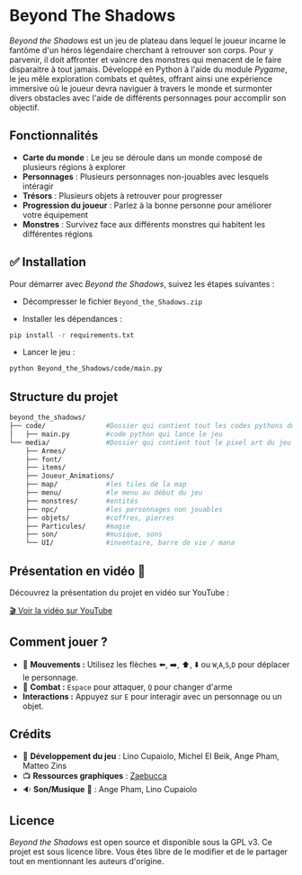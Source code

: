 # Beyond The Shadows

*Beyond the Shadows* est un jeu de plateau dans lequel le joueur incarne le fantôme d'un héros légendaire cherchant à retrouver son corps. Pour y parvenir, il doit affronter et vaincre des monstres qui menacent de le faire disparaitre à tout jamais. Développé en Python à l'aide du module *Pygame*, le jeu mêle exploration combats et quêtes, offrant ainsi une expérience immersive où le joueur devra naviguer à travers le monde et surmonter divers obstacles avec l'aide de différents personnages pour accomplir son objectif.

## Fonctionnalités
- **Carte du monde** : Le jeu se déroule dans un monde composé de plusieurs régions à explorer
- **Personnages** : Plusieurs personnages non-jouables avec lesquels intéragir
- **Trésors** : Plusieurs objets à retrouver pour progresser 
- **Progression du joueur** : Parlez à la bonne personne pour améliorer votre équipement 
- **Monstres** : Survivez face aux différents monstres qui habitent les différentes régions

## :white_check_mark: Installation

Pour démarrer avec *Beyond the Shadows*, suivez les étapes suivantes :

- Décompresser le fichier `Beyond_the_Shadows.zip`

- Installer les dépendances :
```bash
pip install -r requirements.txt
```

- Lancer le jeu :

```bash
python Beyond_the_Shadows/code/main.py
```



## Structure du projet
```bash
beyond_the_shadows/
├── code/               #Dossier qui contient tout les codes pythons dont main.py
│   ├── main.py         #code python qui lance le jeu
└── media/              #Dossier qui contient tout le pixel art du jeu
    ├── Armes/   
    ├── font/
    ├── items/
    ├── Joueur_Animations/
    ├── map/            #les tiles de la map
    ├── menu/           #le menu au début du jeu
    ├── monstres/       #entités
    ├── npc/            #les personnages non jouables
    ├── objets/         #coffres, pierres
    ├── Particules/     #magie
    ├── son/            #musique, sons
    └── UI/             #inventaire, barre de vie / mana

```

## Présentation en vidéo 🎥  

Découvrez la présentation du projet en vidéo sur YouTube :  

[🎬 Voir la vidéo sur YouTube](https://www.youtube.com/lien-de-la-video)  

## Comment jouer ?

- :runner: **Mouvements :** Utilisez les flèches :arrow_left:, :arrow_right:, :arrow_up:, :arrow_down: ou `W`,`A`,`S`,`D` pour déplacer le personnage.
- :anger: **Combat :** `Espace` pour attaquer, `Q` pour changer d'arme
- **Interactions :** Appuyez sur `E` pour interagir avec un personnage ou un objet.


## Crédits

- :space_invader: **Développement du jeu** : Lino Cupaiolo, Michel El Beik, Ange Pham, Matteo Zins
- :tv: **Ressources graphiques** : [Zaebucca](https://zaebucca.itch.io/adventure-begins)
- :sound: **Son/Musique** :musical_keyboard: : Ange Pham, Lino Cupaiolo

## Licence

*Beyond the Shadows* est open source et disponible sous la GPL v3.
Ce projet est sous licence libre. Vous êtes libre de le modifier et de le partager tout en mentionnant les auteurs d'origine.

